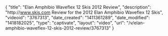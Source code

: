 {
    "title": "Elan Amphibio Waveflex 12 Skis 2012 Review",
    "description": "http:\/\/www.skis.com Review for the 2012 Elan Amphibio Waveflex 12 Skis",
    "videoid": "3767313",
    "date_created": "1411361289",
    "date_modified": "1418182025",
    "type": "captivate",
    "layout": "video",
    "url": "\/v\/elan-amphibio-waveflex-12-skis-2012-review\/3767313"
}